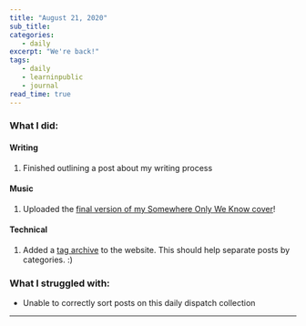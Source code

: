 ```yaml
---
title: "August 21, 2020"
sub_title: 
categories:
   - daily
excerpt: "We're back!"
tags:
   - daily
   - learninpublic
   - journal
read_time: true
---
```

### What I did:

#### Writing

1. Finished outlining a post about my writing process

#### Music

1. Uploaded the [final version of my Somewhere Only We Know cover](https://www.instagram.com/tv/CEGK-BVpNq1/)!

#### Technical

1. Added a [tag archive](/tags) to the website. This should help separate posts by categories. :)

### What I struggled with:

- Unable to correctly sort posts on this daily dispatch collection
---